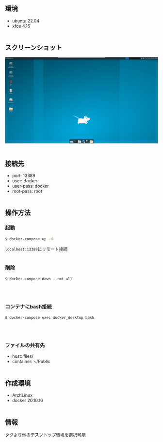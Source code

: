 ## 環境

- ubuntu:22.04
- xfce 4.16
<br></br>

## スクリーンショット

<img src="./screenshot.png" alt="デスクトップイメージ" />
<br></br>

## 接続先

- port: 13389
- user: docker
- user-pass: docker
- root-pass: root
<br></br>

## 操作方法

### 起動
~~~bash
$ docker-compose up -d
~~~

`localhost:13389`にリモート接続
<br></br>

### 削除
~~~
$ docker-compose down --rmi all
~~~
<br></br>

### コンテナにbash接続
~~~
$ docker-compose exec docker_desktop bash
~~~
<br></br>

### ファイルの共有先
- host: files/
- container: ~/Public
<br></br>

## 作成環境

- ArchLinux
- docker 20.10.16
<br></br>

## 情報

タグより他のデスクトップ環境を選択可能